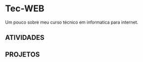 # Tec-WEB
Um pouco sobre meu curso técnico em informatica para internet.

## ATIVIDADES


## PROJETOS

